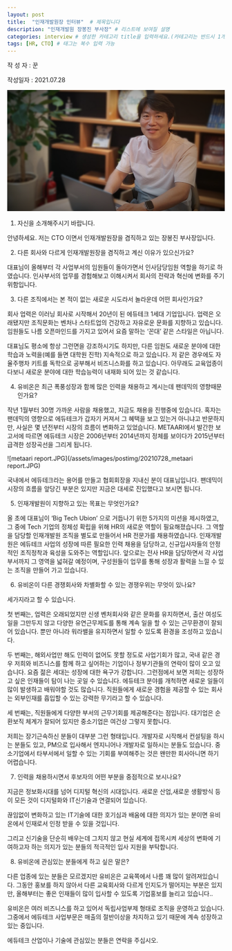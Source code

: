 ```yaml
---
layout: post
title:  "인재개발원장 인터뷰"  # 제목입니다
description: "인재개발원 장봉진 부사장" # 리스트에 보여질 설명
categories: interview # 생성한 카테고리 title을 입력하세요.(카테고리는 반드시 1개만 입력)
tags: [HR, CTO] # 태그는 복수 입력 가능
---
```


작 성 자 : 꾼

작성일자 : 2021.07.28

![2번.png](/assets/images/postimg/20210728_cto.png)



1)  자신을 소개해주시기 바랍니다.

안녕하세요.
저는 CTO 이면서 인재개발원장을 겸직하고 있는 장봉진 부사장입니다.


2)  다른 회사와 다르게 인재개발원장을 겸직하고 계신 이유가 있으신가요?

대표님이 올해부터 각 사업부서의 임원들이 돌아가면서 인사담당임원 역할을 하기로 하였습니다. 인사부서의 업무를 경험해보고 이해시켜서 회사의 전략과 혁신에 변화를 주기 위함입니다.

 
3)  다른 조직에서는 본 적이 없는 새로운 시도라서 놀라운데 어떤 회사인가요?

회사 업력은 이러닝 회사로 시작해서 20년이 된 에듀테크 1세대 기업입니다. 업력은 오래됐지만 조직문화는 벤처나 스타트업의 건강하고 자유로운 문화를 지향하고 있습니다. 임원들도 나름 오픈마인드를 가지고 있어서 요즘 말하는 ‘꼰대’ 같은 스타일은 아닙니다.

대표님도 평소에 항상 그런면을 강조하시기도 하지만, 다른 임원도 새로운 분야에 대한 학습과 노력을(예를 들면 대학원 진학) 지속적으로 하고 있습니다. 저 같은 경우에도 자율주행차 키트를 독학으로 공부해서 비즈니스화를 하고 있습니다. 아무래도 교육업종이다보니 새로운 분야에 대한 학습능력이 내재화 되어 있는 것 같습니다.

 
4)  유비온은 최근 폭풍성장과 함께 많은 인력을 채용하고 계시는데 팬데믹의 영향때문인가요?

작년 1월부터 30명 가까운 사람을 채용했고, 지금도 채용을 진행중에 있습니다. 혹자는 팬데믹의 영향으로 에듀테크가 갑자기 커져서 그 혜택을 보고 있는거 아니냐고 반문하지만, 사실은 몇 년전부터 시장의 흐름이 변화하고 있었습니다. METAARI에서 발간한 보고서에 따르면 에듀테크 시장은 2006년부터 2014년까지 정체를 보이다가 2015년부터 급격한 성장곡선을 그리게 됩니다.

![metaari report.JPG](/assets/images/postimg/20210728_metaari report.JPG)

국내에서 에듀테크라는 용어를 만들고 협회회장을 지내신 분이 대표님입니다. 팬데믹이 시장의 흐름을 앞당긴 부분은 있지만 지금은 대세로 진입했다고 보시면 됩니다.

 
5)  인재개발원이 지향하고 있는 목표는 무엇인가요?

올 초에 대표님이 ‘Big Tech Ubion’ 으로 거듭나기 위한 5가지의 미션을 제시하였고,
그 중에 Tech 기업의 정체성 확립을 위해 HR의 새로운 역할이 필요해졌습니다.
그 역할을 담당할 인재개발원 조직을 별도로 만들어서 HR 전문가를 채용하였습니다. 인재개발원은 에듀테크 사업의 성장에 따른 필요한 인력 채용을 담당하고, 신규입사자들의 안정적인 조직정착과 육성을 도와주는 역할입니다.
앞으로는 전사 HR을 담당하면서 각 사업부서까지 그 영역을 넓혀갈 예정이며, 구성원들이 업무를 통해 성장과 활력을 느낄 수 있는 조직을 만들어 가고 있습니다.

 
6)  유비온이 다른 경쟁회사와 차별화할 수 있는 경쟁우위는 무엇이 있나요?

세가지라고 할 수 있습니다.

첫 번째는, 업력은 오래되었지만 신생 벤처회사와 같은 문화를 유지하면서, 출산 여성도 일을 그만두지 않고 다양한 유연근무제도를 통해 계속 일을 할 수 있는 근무환경이 잘되어 있습니다. 
 뿐만 아니라 워라밸을 유지하면서 일할 수 있도록 환경을 조성하고 있습니다.

두 번째는, 해외사업만 해도 인력이 없어도 못할 정도로 사업기회가 많고, 국내 같은 경우 저희와 비즈니스를 함께 하고 싶어하는 기업이나 정부기관들의 연락이 많이 오고 있습니다. 
 요즘 젊은 세대는 성장에 대한 욕구가 강합니다. 그런점에서 보면 저희는 성장하고 싶은 인재들이 탐이 나는 곳일 수 있습니다. 에듀테크 분야를 개척하면 새로운 일들이 많이 발생하고 배워야할 것도 많습니다. 직원들에게 새로운 경험을 제공할 수 있는 회사는 외부인재를 흡입할 수 있는 강력한 무기라고 할 수 있습니다.

세 번째는, 직원들에게 다양한 부서의 근무기회를 제공해준다는 점입니다. 대기업은 순환보직 체계가 잘되어 있지만 중소기업은 여건상 그렇지 못합니다.

저희는 장기근속하신 분들이 대부분 그런 형태입니다. 개발자로 시작해서 컨설팅을 하시는 분들도 있고, PM으로 입사해서 엔지니어나 개발자로 일하시는 분들도 있습니다. 중소기업에서 타부서에서 일할 수 있는 기회를 부여해주는 것은 왠만한 회사아니면 하기 어렵습니다. 

 
7)  인력을 채용하시면서 후보자의 어떤 부분을 중점적으로 보시나요?

 
지금은 정보화시대를 넘어 디지털 혁신의 시대입니다. 새로운 산업,새로운 생활방식 등 이 모든 것이 디지털화와 IT신기술과 연결되어 있습니다.

끊임없이 변화하고 있는 IT기술에 대한 호기심과 배움에 대한 의지가 있는 분이면 유비온에서 인재로서 인정 받을 수 있을 것입니다.

그리고 신기술을 단순히 배우는데 그치지 않고 현실 세계에 접목시켜 세상의 변화에 기여하고자 하는 의지가 있는 분들의 적극적인 입사 지원을 부탁합니다.

 
8)  유비온에 관심있는 분들에게 하고 싶은 말은?

다른 업종에 있는 분들은 모르겠지만 유비온은 교육쪽에서 나름 꽤 많이 알려져있습니다. 그동안 홍보를 하지 않아서 다른 교육회사와 다르게 인지도가 떨어지는 부분은 있지만, 올해부터는 좋은 인재들이 많이 입사할 수 있도록 기업홍보를 늘리고 있습니다..

유비온은 여러 비즈니스를 하고 있어서 독립사업부제 형태로 조직을 운영하고 있습니다. 그중에서 에듀테크 사업부문은 매출의 절반이상을 차지하고 있기 때문에 계속 성장하고 있는 중입니다. 

에듀테크 산업이나 기술에 관심있는 분들은 연락을 주십시오.
